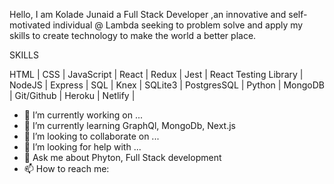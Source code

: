 Hello, I am Kolade Junaid a Full Stack Developer ,an innovative and self-motivated individual @ Lambda seeking to problem solve and apply my skills to create technology to make the world a better place.

SKILLS

HTML | CSS | JavaScript | React | Redux | Jest | React Testing Library | NodeJS | Express | SQL | Knex | SQLite3 | PostgresSQL | Python | MongoDB | Git/Github | Heroku | Netlify |




- 🔭 I’m currently working on ...
- 🌱 I’m currently learning GraphQl, MongoDb, Next.js
- 👯 I’m looking to collaborate on ...
- 🤔 I’m looking for help with ...
- 💬 Ask me about Phyton, Full Stack development
- 📫 How to reach me: 




